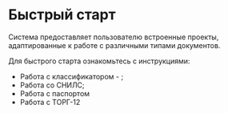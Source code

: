 # Быстрый старт

Система предоставляет пользователю встроенные проекты, адаптированные к работе с различными типами документов.

Для быстрого старта ознакомьтесь с инструкциями:
- Работа с классификатором - ;
- Работа со СНИЛС;
- Работа с паспортом
- Работа с ТОРГ-12
